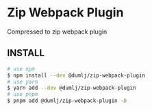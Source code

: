 <!-- This file is dynamically generated. please edit in __readme__ -->

# Zip Webpack Plugin

Compressed to zip webpack plugin


## INSTALL

```bash
# use npm
$ npm install --dev @dumlj/zip-webpack-plugin
# use yarn
$ yarn add --dev @dumlj/zip-webpack-plugin
# use pnpm
$ pnpm add @dumlj/zip-webpack-plugin -D
```
